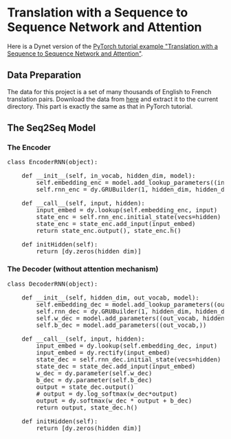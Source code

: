 # Translation with a Sequence to Sequence Network and Attention

Here is a Dynet version of the [PyTorch tutorial example "Translation with a Sequence to Sequence Network and Attention"](https://pytorch.org/tutorials/intermediate/seq2seq_translation_tutorial.html).

## Data Preparation 

The data for this project is a set of many thousands of English to French translation pairs. Download the data from [here](https://download.pytorch.org/tutorial/data.zip) and extract it to the current directory. This part is exactly the same as that in PyTorch tutorial.

## The Seq2Seq Model

### The Encoder

<pre>
class EncoderRNN(object):

    def __init__(self, in_vocab, hidden_dim, model):
        self.embedding_enc = model.add_lookup_parameters((in_vocab, hidden_dim))
        self.rnn_enc = dy.GRUBuilder(1, hidden_dim, hidden_dim, model)

    def __call__(self, input, hidden):
        input_embed = dy.lookup(self.embedding_enc, input)
        state_enc = self.rnn_enc.initial_state(vecs=hidden)
        state_enc = state_enc.add_input(input_embed)
        return state_enc.output(), state_enc.h()

    def initHidden(self):
        return [dy.zeros(hidden_dim)]
</pre>

### The Decoder (without attention mechanism)

<pre>
class DecoderRNN(object):

    def __init__(self, hidden_dim, out_vocab, model):
        self.embedding_dec = model.add_lookup_parameters((out_vocab, hidden_dim))
        self.rnn_dec = dy.GRUBuilder(1, hidden_dim, hidden_dim, model)
        self.w_dec = model.add_parameters((out_vocab, hidden_dim))
        self.b_dec = model.add_parameters((out_vocab,))

    def __call__(self, input, hidden):
        input_embed = dy.lookup(self.embedding_dec, input)
        input_embed = dy.rectify(input_embed)
        state_dec = self.rnn_dec.initial_state(vecs=hidden)
        state_dec = state_dec.add_input(input_embed)
        w_dec = dy.parameter(self.w_dec)
        b_dec = dy.parameter(self.b_dec)
        output = state_dec.output()
        # output = dy.log_softmax(w_dec*output)
        output = dy.softmax(w_dec * output + b_dec)
        return output, state_dec.h()

    def initHidden(self):
        return [dy.zeros(hidden_dim)]
</pre>
